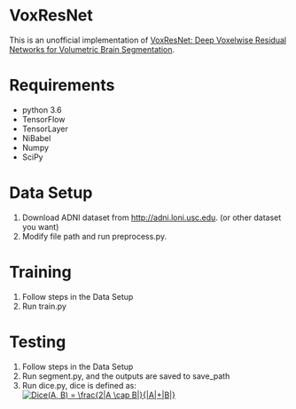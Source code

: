 # VoxResNet
This is an unofficial implementation of [VoxResNet: Deep Voxelwise Residual Networks for Volumetric Brain Segmentation](https://arxiv.org/pdf/1608.05895.pdf).

# Requirements
- python 3.6
- TensorFlow
- TensorLayer
- NiBabel
- Numpy
- SciPy

# Data Setup
1. Download ADNI dataset from http://adni.loni.usc.edu. (or other dataset you want)
2. Modify file path and run preprocess.py.

# Training
1. Follow steps in the Data Setup
2. Run train.py

# Testing
1. Follow steps in the Data Setup
2. Run segment.py, and the outputs are saved to save_path
3. Run dice.py, dice is defined as: <a href="https://www.codecogs.com/eqnedit.php?latex=Dice(A,&space;B)&space;=&space;\frac{2|A&space;\cap&space;B|}{|A|&plus;|B|}" target="_blank"><img src="https://latex.codecogs.com/gif.latex?Dice(A,&space;B)&space;=&space;\frac{2|A&space;\cap&space;B|}{|A|&plus;|B|}" title="Dice(A, B) = \frac{2|A \cap B|}{|A|+|B|}" /></a>


